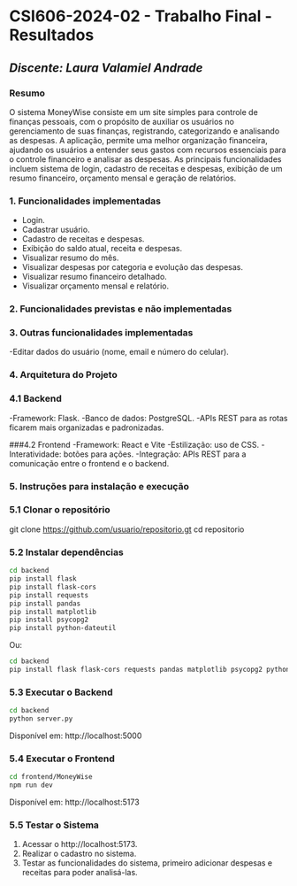 # **CSI606-2024-02 - Trabalho Final - Resultados**

## *Discente: Laura Valamiel Andrade*

<!-- Este documento tem como objetivo apresentar o projeto desenvolvido, considerando o que foi definido na proposta e o produto final. -->

### Resumo

O sistema MoneyWise consiste em um site simples para controle de finanças pessoais, com o propósito de auxiliar os usuários no gerenciamento de suas finanças, registrando, categorizando e analisando as despesas. 
A aplicação, permite uma melhor organização financeira, ajudando os usuários a entender seus gastos com recursos essenciais para o controle financeiro e analisar as despesas. As principais funcionalidades incluem sistema de login, cadastro de receitas e despesas, exibição de um resumo financeiro, orçamento mensal e geração de relatórios.

### 1. Funcionalidades implementadas
- Login.
- Cadastrar usuário.
- Cadastro de receitas e despesas.
- Exibição do saldo atual, receita e despesas.
- Visualizar resumo do mês.
- Visualizar despesas por categoria e evolução das despesas.
- Visualizar resumo financeiro detalhado.
- Visualizar orçamento mensal e relatório.
  
### 2. Funcionalidades previstas e não implementadas

### 3. Outras funcionalidades implementadas
-Editar dados do usuário (nome, email e número do celular).

### 4. Arquitetura do Projeto
### 4.1 Backend
-Framework: Flask.
-Banco de dados: PostgreSQL.
-APIs REST para as rotas ficarem mais organizadas e padronizadas.

###4.2 Frontend
-Framework: React e Vite
-Estilização: uso de CSS.
-Interatividade: botões para ações.
-Integração: APIs REST para a comunicação entre o frontend e o backend.


### 5. Instruções para instalação e execução
### 5.1 Clonar o repositório
git clone https://github.com/usuario/repositorio.gt
cd repositorio
### 5.2 Instalar dependências
```bash
cd backend
pip install flask
pip install flask-cors
pip install requests
pip install pandas
pip install matplotlib
pip install psycopg2
pip install python-dateutil
```

Ou:
```bash
cd backend
pip install flask flask-cors requests pandas matplotlib psycopg2 python-dateutil
```
### 5.3 Executar o Backend
```bash
cd backend
python server.py
```
Disponível em: http://localhost:5000

### 5.4 Executar o Frontend
```bash
cd frontend/MoneyWise
npm run dev
```
Disponível em: http://localhost:5173
### 5.5 Testar o Sistema
1. Acessar o http://localhost:5173.
2. Realizar o cadastro no sistema.
3. Testar as funcionalidades do sistema, primeiro adicionar despesas e receitas para poder analisá-las.



